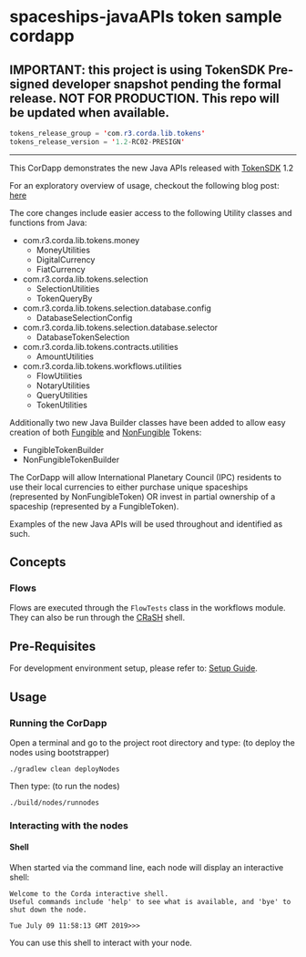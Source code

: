 # spaceships-javaAPIs token sample cordapp 

## IMPORTANT: this project is using TokenSDK Pre-signed developer snapshot pending the formal release. NOT FOR PRODUCTION. This repo will be updated when available.

```java
tokens_release_group = 'com.r3.corda.lib.tokens'
tokens_release_version = '1.2-RC02-PRESIGN'
```

---
This CorDapp demonstrates the new Java APIs released with [TokenSDK](https://training.corda.net/libraries/tokens-sdk/) 1.2

For an exploratory overview of usage, checkout the following blog post: [here](https://medium.com/corda/corda-tokens-made-easy-with-new-java-apis-83095693d72)

The core changes include easier access to the following Utility classes and functions from Java:
- com.r3.corda.lib.tokens.money
  - MoneyUtilities
  - DigitalCurrency
  - FiatCurrency 
- com.r3.corda.lib.tokens.selection
  - SelectionUtilities
  - TokenQueryBy
- com.r3.corda.lib.tokens.selection.database.config
  - DatabaseSelectionConfig
- com.r3.corda.lib.tokens.selection.database.selector
  - DatabaseTokenSelection
- com.r3.corda.lib.tokens.contracts.utilities
  - AmountUtilities
- com.r3.corda.lib.tokens.workflows.utilities
  - FlowUtilities
  - NotaryUtilities
  - QueryUtilities
  - TokenUtilities
  
Additionally two new Java Builder classes have been added to allow easy creation of both [Fungible](https://training.corda.net/libraries/tokens-sdk/#fungibletoken) and [NonFungible](https://training.corda.net/libraries/tokens-sdk/#nonfungibletoken) Tokens:
- FungibleTokenBuilder
- NonFungibleTokenBuilder

The CorDapp will allow International Planetary Council (IPC) residents to use their local currencies to either purchase unique spaceships (represented by NonFungibleToken) OR invest in partial ownership of a spaceship (represented by a FungibleToken). 

Examples of the new Java APIs will be used throughout and identified as such.



## Concepts


### Flows

Flows are executed through the `FlowTests` class in the workflows module. They can also be run through the [CRaSH](https://docs.corda.net/docs/corda-os/shell.html) shell.

## Pre-Requisites

For development environment setup, please refer to: [Setup Guide](https://docs.corda.net/getting-set-up.html).

## Usage

### Running the CorDapp

Open a terminal and go to the project root directory and type: (to deploy the nodes using bootstrapper)
```
./gradlew clean deployNodes
```
Then type: (to run the nodes)
```
./build/nodes/runnodes
```

### Interacting with the nodes

#### Shell

When started via the command line, each node will display an interactive shell:

    Welcome to the Corda interactive shell.
    Useful commands include 'help' to see what is available, and 'bye' to shut down the node.

    Tue July 09 11:58:13 GMT 2019>>>

You can use this shell to interact with your node.

